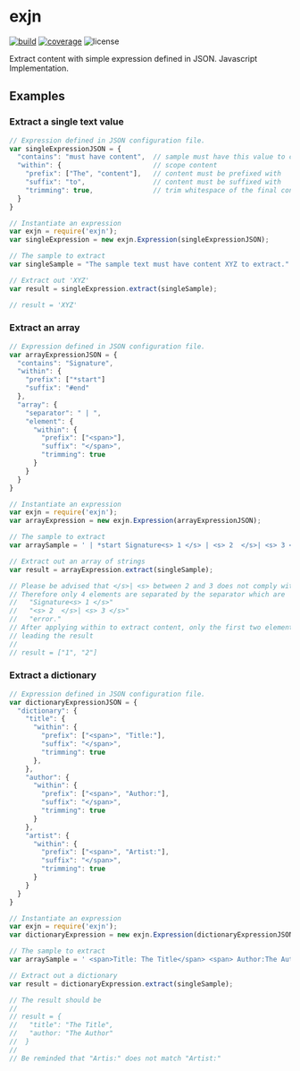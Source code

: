 # exjn

[![build][travis-badge]][travis-url]
[![coverage][coveralls-badge]][coveralls-url]
![license][license-badge]

Extract content with simple expression defined in JSON. Javascript Implementation.

## Examples

### Extract a single text value

```javascript
// Expression defined in JSON configuration file.
var singleExpressionJSON = {
  "contains": "must have content",  // sample must have this value to consider extracting
  "within": {                       // scope content
    "prefix": ["The", "content"],   // content must be prefixed with
    "suffix": "to",                 // content must be suffixed with
    "trimming": true,               // trim whitespace of the final content of within
  }
}

// Instantiate an expression
var exjn = require('exjn');
var singleExpression = new exjn.Expression(singleExpressionJSON);

// The sample to extract
var singleSample = "The sample text must have content XYZ to extract."

// Extract out 'XYZ'
var result = singleExpression.extract(singleSample);

// result = 'XYZ'
```

### Extract an array

```javascript
// Expression defined in JSON configuration file.
var arrayExpressionJSON = {
  "contains": "Signature",
  "within": {
    "prefix": ["*start"]
    "suffix": "#end"
  },
  "array": {
  	"separator": " | ",
    "element": {
      "within": {
        "prefix": ["<span>"],
        "suffix": "</span>",
        "trimming": true
      }
    }
  }
}

// Instantiate an expression
var exjn = require('exjn');
var arrayExpression = new exjn.Expression(arrayExpressionJSON);

// The sample to extract
var arraySample = ' | *start Signature<s> 1 </s> | <s> 2  </s>| <s> 3 </s> | error. #end';

// Extract out an array of strings
var result = arrayExpression.extract(singleSample);

// Please be advised that </s>| <s> between 2 and 3 does not comply with separator " | ".
// Therefore only 4 elements are separated by the separator which are
//   "Signature<s> 1 </s>"
//   "<s> 2  </s>| <s> 3 </s>"
//   "error."
// After applying within to extract content, only the first two elements meet the spec,
// leading the result
//
// result = ["1", "2"]
```

### Extract a dictionary

```javascript
// Expression defined in JSON configuration file.
var dictionaryExpressionJSON = {
  "dictionary": {
    "title": {
      "within": {
        "prefix": ["<span>", "Title:"],
        "suffix": "</span>",
        "trimming": true
      },
    },
    "author": {
      "within": {
        "prefix": ["<span>", "Author:"],
        "suffix": "</span>",
        "trimming": true
      }
    },
    "artist": {
      "within": {
        "prefix": ["<span>", "Artist:"],
        "suffix": "</span>",
        "trimming": true
      }
    }
  }
}

// Instantiate an expression
var exjn = require('exjn');
var dictionaryExpression = new exjn.Expression(dictionaryExpressionJSON);

// The sample to extract
var arraySample = ' <span>Title: The Title</span> <span> Author:The Author  </span><span> Artis:</span>';

// Extract out a dictionary
var result = dictionaryExpression.extract(singleSample);

// The result should be
//
// result = {
//   "title": "The Title",
//   "author: "The Author"
//  }
//
// Be reminded that "Artis:" does not match "Artist:"
```


[travis-badge]: https://travis-ci.org/nfam/exjn.js.svg
[travis-url]: https://travis-ci.org/nfam/exjn.js

[coveralls-badge]: https://coveralls.io/repos/nfam/exjn.js/badge.svg
[coveralls-url]: https://coveralls.io/github/nfam/exjn.js

[license-badge]: https://img.shields.io/github/license/nfam/exjn.js.svg